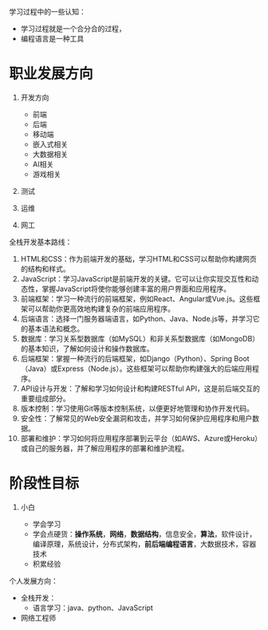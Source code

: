 学习过程中的一些认知：

* 学习过程就是一个合分合的过程，
* 编程语言是一种工具

# 职业发展方向

1. 开发方向

   * 前端
   * 后端
   * 移动端
   * 嵌入式相关
   * 大数据相关
   * AI相关
   * 游戏相关
   
2. 测试

3. 运维

4. 网工

全栈开发基本路线：

1. HTML和CSS：作为前端开发的基础，学习HTML和CSS可以帮助你构建网页的结构和样式。
2. JavaScript：学习JavaScript是前端开发的关键。它可以让你实现交互性和动态性，掌握JavaScript将使你能够创建丰富的用户界面和应用程序。
3. 前端框架：学习一种流行的前端框架，例如React、Angular或Vue.js。这些框架可以帮助你更高效地构建复杂的前端应用程序。
4. 后端语言：选择一门服务器端语言，如Python、Java、Node.js等，并学习它的基本语法和概念。
5. 数据库：学习关系型数据库（如MySQL）和非关系型数据库（如MongoDB）的基本知识，了解如何设计和操作数据库。
6. 后端框架：掌握一种流行的后端框架，如Django（Python）、Spring Boot（Java）或Express（Node.js）。这些框架可以帮助你构建强大的后端应用程序。
7. API设计与开发：了解和学习如何设计和构建RESTful API，这是前后端交互的重要组成部分。
8. 版本控制：学习使用Git等版本控制系统，以便更好地管理和协作开发代码。
9. 安全性：了解常见的Web安全漏洞和攻击，并学习如何保护应用程序和用户数据。
10. 部署和维护：学习如何将应用程序部署到云平台（如AWS、Azure或Heroku）或自己的服务器，并了解应用程序的部署和维护流程。

# 阶段性目标

1. 小白

   * 学会学习
   * 学会点硬货：**操作系统**，**网络**，**数据结构**，信息安全，**算法**，软件设计，编译原理，系统设计，分布式架构，**前后端编程语言**，大数据技术，容器技术
   * 积累经验

   


个人发展方向：

* 全栈开发：
  * 语言学习：java、python、JavaScript
* 网络工程师